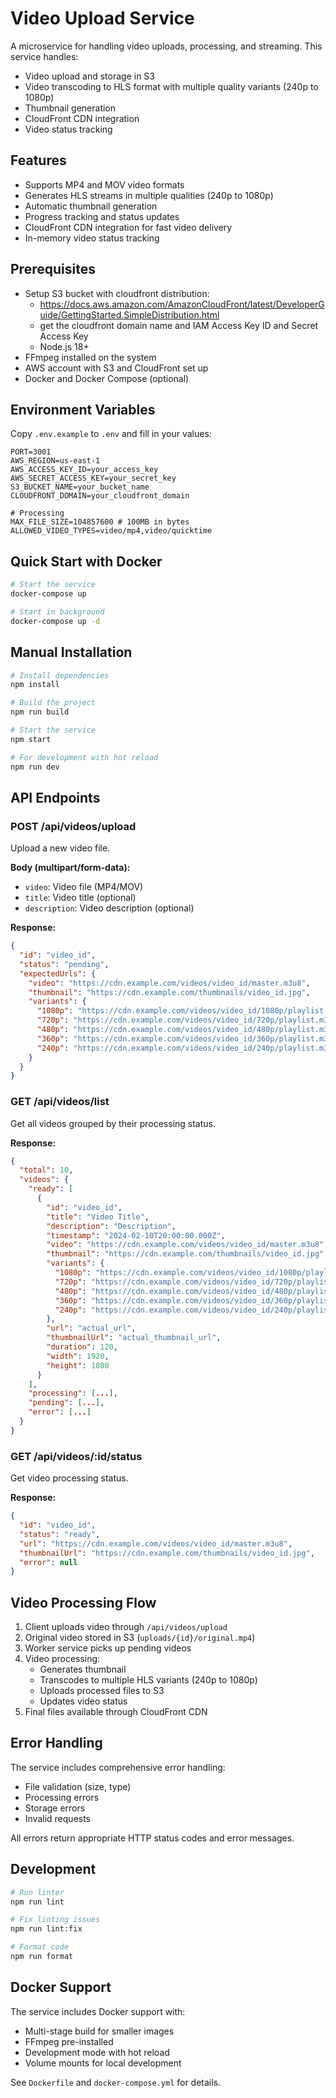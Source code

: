 # Video Upload Service

A microservice for handling video uploads, processing, and streaming. This service handles:
- Video upload and storage in S3
- Video transcoding to HLS format with multiple quality variants (240p to 1080p)
- Thumbnail generation
- CloudFront CDN integration
- Video status tracking

## Features

- Supports MP4 and MOV video formats
- Generates HLS streams in multiple qualities (240p to 1080p)
- Automatic thumbnail generation
- Progress tracking and status updates
- CloudFront CDN integration for fast video delivery
- In-memory video status tracking

## Prerequisites
- Setup S3 bucket with cloudfront distribution: 
  - https://docs.aws.amazon.com/AmazonCloudFront/latest/DeveloperGuide/GettingStarted.SimpleDistribution.html
  - get the cloudfront domain name and IAM Access Key ID and Secret Access Key
  - Node.js 18+
- FFmpeg installed on the system
- AWS account with S3 and CloudFront set up
- Docker and Docker Compose (optional)

## Environment Variables

Copy `.env.example` to `.env` and fill in your values:

```env
PORT=3001
AWS_REGION=us-east-1
AWS_ACCESS_KEY_ID=your_access_key
AWS_SECRET_ACCESS_KEY=your_secret_key
S3_BUCKET_NAME=your_bucket_name
CLOUDFRONT_DOMAIN=your_cloudfront_domain

# Processing
MAX_FILE_SIZE=104857600 # 100MB in bytes
ALLOWED_VIDEO_TYPES=video/mp4,video/quicktime
```

## Quick Start with Docker

```bash
# Start the service
docker-compose up

# Start in background
docker-compose up -d
```

## Manual Installation

```bash
# Install dependencies
npm install

# Build the project
npm run build

# Start the service
npm start

# For development with hot reload
npm run dev
```

## API Endpoints

### POST /api/videos/upload
Upload a new video file.

**Body (multipart/form-data):**
- `video`: Video file (MP4/MOV)
- `title`: Video title (optional)
- `description`: Video description (optional)

**Response:**
```json
{
  "id": "video_id",
  "status": "pending",
  "expectedUrls": {
    "video": "https://cdn.example.com/videos/video_id/master.m3u8",
    "thumbnail": "https://cdn.example.com/thumbnails/video_id.jpg",
    "variants": {
      "1080p": "https://cdn.example.com/videos/video_id/1080p/playlist.m3u8",
      "720p": "https://cdn.example.com/videos/video_id/720p/playlist.m3u8",
      "480p": "https://cdn.example.com/videos/video_id/480p/playlist.m3u8",
      "360p": "https://cdn.example.com/videos/video_id/360p/playlist.m3u8",
      "240p": "https://cdn.example.com/videos/video_id/240p/playlist.m3u8"
    }
  }
}
```

### GET /api/videos/list
Get all videos grouped by their processing status.

**Response:**
```json
{
  "total": 10,
  "videos": {
    "ready": [
      {
        "id": "video_id",
        "title": "Video Title",
        "description": "Description",
        "timestamp": "2024-02-10T20:00:00.000Z",
        "video": "https://cdn.example.com/videos/video_id/master.m3u8",
        "thumbnail": "https://cdn.example.com/thumbnails/video_id.jpg",
        "variants": {
          "1080p": "https://cdn.example.com/videos/video_id/1080p/playlist.m3u8",
          "720p": "https://cdn.example.com/videos/video_id/720p/playlist.m3u8",
          "480p": "https://cdn.example.com/videos/video_id/480p/playlist.m3u8",
          "360p": "https://cdn.example.com/videos/video_id/360p/playlist.m3u8",
          "240p": "https://cdn.example.com/videos/video_id/240p/playlist.m3u8"
        },
        "url": "actual_url",
        "thumbnailUrl": "actual_thumbnail_url",
        "duration": 120,
        "width": 1920,
        "height": 1080
      }
    ],
    "processing": [...],
    "pending": [...],
    "error": [...]
  }
}
```

### GET /api/videos/:id/status
Get video processing status.

**Response:**
```json
{
  "id": "video_id",
  "status": "ready",
  "url": "https://cdn.example.com/videos/video_id/master.m3u8",
  "thumbnailUrl": "https://cdn.example.com/thumbnails/video_id.jpg",
  "error": null
}
```

## Video Processing Flow

1. Client uploads video through `/api/videos/upload`
2. Original video stored in S3 (`uploads/{id}/original.mp4`)
3. Worker service picks up pending videos
4. Video processing:
   - Generates thumbnail
   - Transcodes to multiple HLS variants (240p to 1080p)
   - Uploads processed files to S3
   - Updates video status
5. Final files available through CloudFront CDN

## Error Handling

The service includes comprehensive error handling:
- File validation (size, type)
- Processing errors
- Storage errors
- Invalid requests

All errors return appropriate HTTP status codes and error messages.

## Development

```bash
# Run linter
npm run lint

# Fix linting issues
npm run lint:fix

# Format code
npm run format
```

## Docker Support

The service includes Docker support with:
- Multi-stage build for smaller images
- FFmpeg pre-installed
- Development mode with hot reload
- Volume mounts for local development

See `Dockerfile` and `docker-compose.yml` for details. 